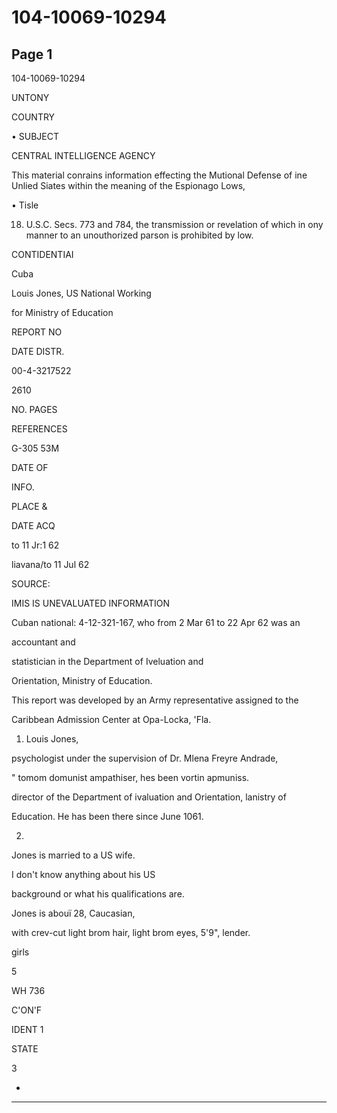 # 104-10069-10294

## Page 1

104-10069-10294

UNTONY

COUNTRY

• SUBJECT

CENTRAL INTELLIGENCE AGENCY

This material conrains information effecting the Mutional Defense of ine Unlied Siates within the meaning of the Espionago Lows,

• Tisle

18. U.S.C. Secs. 773 and 784, the transmission or revelation of which in ony manner to an unouthorized parson is prohibited by low.

CONTIDENTIAI

Cuba

Louis Jones, US National Working

for Ministry of Education

REPORT NO

DATE DISTR.

00-4-3217522

2610

NO. PAGES

REFERENCES

G-305 53M

DATE OF

INFO.

PLACE &

DATE ACQ

to 11 Jr:1 62

liavana/to 11 Jul 62

SOURCE:

IMIS IS UNEVALUATED INFORMATION

Cuban national: 4-12-321-167, who from 2 Mar 61 to 22 Apr 62 was an

accountant and

statistician in the Department of Iveluation and

Orientation, Ministry of Education.

This report was developed by an Army representative assigned to the

Caribbean Admission Center at Opa-Locka, 'Fla.

1. Louis Jones,

psychologist under the supervision of Dr. Mlena Freyre Andrade,

" tomom domunist ampathiser, hes been vortin apmuniss.

director of the Department of ivaluation and Orientation, lanistry of

Education. He has been there since June 1061.

2.

Jones is married to a US wife.

I don't know anything about his US

background or what his qualifications are.

Jones is abouï 28, Caucasian,

with crev-cut light brom hair, light brom eyes, 5'9", lender.

girls

5

WH 736

C'ON'F

IDENT 1

STATE

3

*

---

